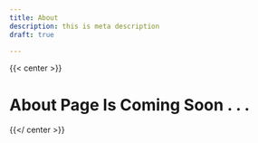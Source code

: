 ```yaml
---
title: About
description: this is meta description
draft: true

---
```

{{< center >}}
# About Page Is Coming Soon . . .
{{</ center >}}
